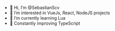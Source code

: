 - 👋 Hi, I’m @SebastianScv
- 👀 I’m interested in VueJs, React, NodeJS projects
- 🌱 I’m currently learning Lua 
- 🌱 Constantly improving TypeScript 
